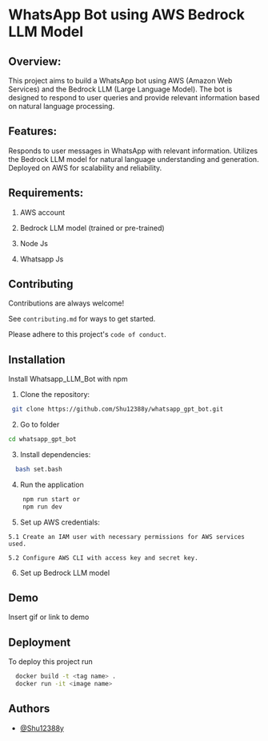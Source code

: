 
# WhatsApp Bot using AWS Bedrock LLM Model

## Overview:
This project aims to build a WhatsApp bot using AWS (Amazon Web Services) and the Bedrock LLM (Large Language Model). The bot is designed to respond to user queries and provide relevant information based on natural language processing.

## Features:
Responds to user messages in WhatsApp with relevant information.
Utilizes the Bedrock LLM model for natural language understanding and generation.
Deployed on AWS for scalability and reliability.
## Requirements:
1. AWS account

2. Bedrock LLM model (trained or pre-trained)

3. Node Js

4. Whatsapp Js

## Contributing

Contributions are always welcome!

See `contributing.md` for ways to get started.

Please adhere to this project's `code of conduct`.


## Installation

Install Whatsapp_LLM_Bot with npm

1. Clone the repository:
```bash
 git clone https://github.com/Shu12388y/whatsapp_gpt_bot.git
```
2. Go to folder
```bash
cd whatsapp_gpt_bot
```
3. Install dependencies:

```bash
  bash set.bash
```

4. Run the application 
```bash 
    npm run start or 
    npm run dev
```
5. Set up AWS credentials:
```
5.1 Create an IAM user with necessary permissions for AWS services used.

5.2 Configure AWS CLI with access key and secret key.
```
6. Set up Bedrock LLM model
## Demo

Insert gif or link to demo


## Deployment

To deploy this project run

```bash
  docker build -t <tag name> .
  docker run -it <image name>
```





## Authors

- [@Shu12388y](https://www.github.com/Shu12388y)


